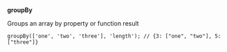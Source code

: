 **groupBy**

Groups an array by property or function result

```
groupBy(['one', 'two', 'three'], 'length'); // {3: ["one", "two"], 5: ["three"]}
```
  